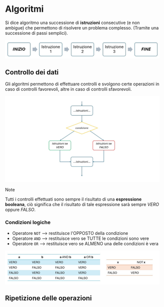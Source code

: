 # Algoritmi

Si dice algoritmo una successione di **istruzioni** consecutive (e non ambigue) che permettono di risolvere un problema complesso. (Tramite una successione di passi semplici).

![algoritmo](./images/algoritmo.jpg)

## Controllo dei dati

Gli algoritmi permettono di effettuare controlli e svolgono certe operazioni in caso di controlli favorevoli, altre in caso di controlli sfavorevoli.

![if](./images/flowchart-if.jpg)

>[!NOTE]
>Tutti i controlli effettuati sono sempre il risultato di una **espressione booleana**, ciò significa che il risultato di tale espressione sarà sempre *VERO* oppure *FALSO*.

### Condizioni logiche

* Operatore `NOT` --> restituisce l'OPPOSTO della condizione
* Operatore `AND` --> restituisce vero se TUTTE le condizioni sono vere
* Operatore `OR` --> restituisce vero se ALMENO una delle condizioni è vera

![operatorilogici](./images/operatori-logici.jpg)

## Ripetizione delle operazioni